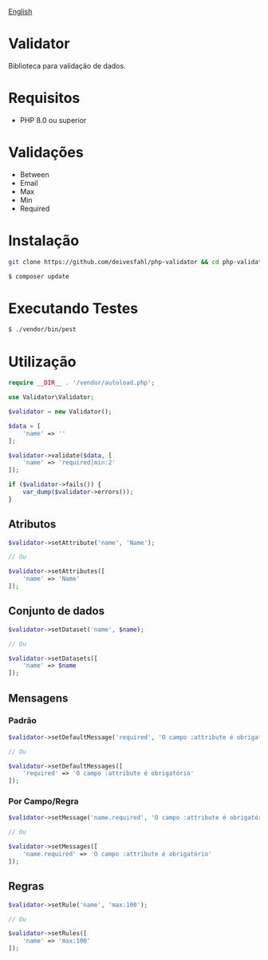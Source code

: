 [English](README_EN.md)

# Validator

Biblioteca para validação de dados.

# Requisitos

-   PHP 8.0 ou superior

# Validações

-   Between
-   Email
-   Max
-   Min
-   Required

# Instalação

```bash
git clone https://github.com/deivesfahl/php-validator && cd php-validator

$ composer update
```

# Executando Testes

```bash
$ ./vendor/bin/pest
```

# Utilização

```php
require __DIR__ . '/vendor/autoload.php';

use Validator\Validator;

$validator = new Validator();

$data = [
    'name' => ''
];

$validator->validate($data, [
    'name' => 'required|min:2'
]);

if ($validator->fails()) {
    var_dump($validator->errors());
}
```

## Atributos

```php
$validator->setAttribute('name', 'Name');

// Ou

$validator->setAttributes([
    'name' => 'Name'
]);
```

## Conjunto de dados

```php
$validator->setDataset('name', $name);

// Ou

$validator->setDatasets([
    'name' => $name
]);
```

## Mensagens

### Padrão

```php
$validator->setDefaultMessage('required', 'O campo :attribute é obrigatório');

// Ou

$validator->setDefaultMessages([
    'required' => 'O campo :attribute é obrigatório'
]);
```

### Por Campo/Regra

```php
$validator->setMessage('name.required', 'O campo :attribute é obrigatório');

// Ou

$validator->setMessages([
    'name.required' => 'O campo :attribute é obrigatório'
]);
```

## Regras

```php
$validator->setRule('name', 'max:100');

// Ou

$validator->setRules([
    'name' => 'max:100'
]);
```
